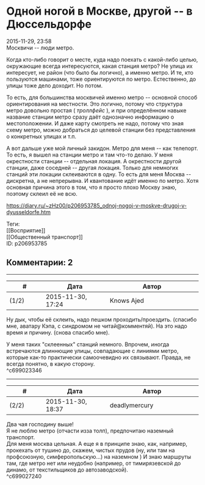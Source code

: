 Одной ногой в Москве, другой -- в Дюссельдорфе
==============================================

  
2015-11-29, 23:58  
 Москвичи -- люди метро.   
   
 Когда кто-либо говорит о месте, куда надо поехать с какой-либо целью, окружающие всегда интересуются, какая станция метро? Не улица их интересует, не район (что было бы логично), а именно метро. И те, кто пользуются машинами, тоже ориентируются по метро. Естественно, до улицы тоже дело доходит. Но потом.   
   
 То есть, для большинства москвичей именно метро -- основной способ ориентирования на местности. Это логично, потому что структура метро довольно простая (  *троллфейс*  ), и при определённом навыке название станции метро сразу даёт однозначно информацию о местоположении. И даже карту смотреть не надо, потому что зная схему метро, можно добраться до целевой станции без представления о конкретных улицах и т.п.   
   
 А вот дальше уже мой личный закидон. Метро для меня -- как телепорт. То есть, я вышел на станции метро и там что-то делаю. У меня окрестности станции -- отдельная локация. А окрестности другой станции, даже соседней -- другая локация. Только для немногих станций эти локации склеиваются в одну. То есть для меня Москва -- дискретна, а не непрерывна. И квантование идёт именно по метро. Хотя основная причина этого в том, что я просто плохо Москву знаю, поэтому склеил её не всю.   
  
<https://diary.ru/~zHz00/p206953785_odnoj-nogoj-v-moskve-drugoj-v-dyusseldorfe.htm>  
  
Теги:  
[[Восприятие]]  
[[Общественный транспорт]]  
ID: p206953785  


Комментарии: 2
--------------

  


---



|         #         |              Дата              |                     Автор                     |           ID           |
| --- | --- | --- | --- |
| (1/2) | 2015-11-30, 17:24 | Knows Ajed | c699023346 |

  
 Ну дык, чтобы её склеить, надо пешком проходить/проездить. (спасибо мне, аватару Кэпа, с синдромом не читай@комментяй). На это надо время и причину. (снова спасибо мне).   
   
 У меня таких "склеенных" станций немного. Впрочем, иногда встречаются длиннющие улицы, совпадающие с линиями метро, которые как-то практически самоочевидно их связывают. Правда, не всегда понятно, в какую сторону.   
 ^c699023346

---



|         #         |              Дата              |                     Автор                     |           ID           |
| --- | --- | --- | --- |
| (2/2) | 2015-11-30, 18:37 | deadlymercury | c699027240 |

  
 Два чая господину выше!   
 Я не люблю метро (отчасти изза толп), предпочитаю наземный транспорт.   
 Для меня москва цельная. А еще я в принципе знаю, как, например, прокехать от тушино до, скажем, чистых прудов (ну, или там на профсоюзную, симферопольскую...) на наземном ) И знаю маршруты там, где метро нет или неудобно (например, от тимирязевской до динамо, от текстильщиков до автозаводской).   
 ^c699027240